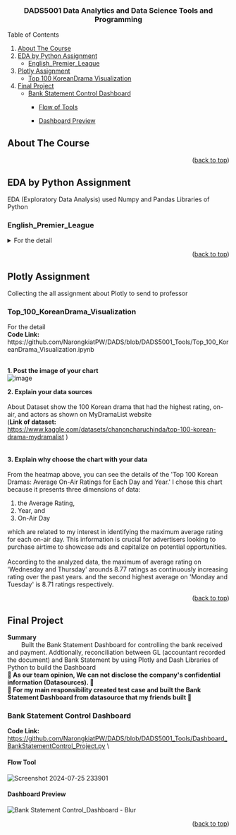 <h3 align="center">DADS5001 Data Analytics and Data Science Tools and Programming</h3>



<!-- TABLE OF CONTENTS -->
  <summary>Table of Contents</summary>
  <ol>
    <li>
      <a href="#about-the-course">About The Course</a>
    </li>
    <li>
      <a href="#dashboard">EDA by Python Assignment</a>
      <ul>
        <li><a href="#English_Premier_Leaguen">English_Premier_League</a></li>
      </ul>
    </li>
    <li>
      <a href="#plotly-assignment">Plotly Assignment</a>
      <ul>
        <li><a href="#Top_100_KoreanDrama_Visualization">Top 100 KoreanDrama Visualization</a></li>
      </ul>
    </li>
    <li>
      <a href="#dashboard">Final Project</a>
      <ul>
        <li><a href="#Bank-Statement-Control-Dashboard">Bank Statement Control Dashboard</a></li>
        <ul>
          <li><a href="#Flow-Tool">Flow of Tools</a></li>
        </ul>
        <ul>
          <li><a href="#Dashboard_Preview">Dashboard Preview</a></li>
        </ul>
      </ul>
    </li>
  </ol>

<!-- ABOUT THE COURSE -->
## About The Course
  
<p align="right">(<a href="#readme-top">back to top</a>)</p>

<!-- EDA -->
## EDA by Python Assignment
  EDA (Exploratory Data Analysis) used Numpy and Pandas Libraries of Python

### English_Premier_League
<details>
  <summary>For the detail</summary>
  <b>Code Link:</b> https://github.com/NarongkiatPW/DADS/blob/DADS5001_Tools/EDA_EnglishPremierLeague.ipynb
  
</details>

<p align="right">(<a href="#readme-top">back to top</a>)</p>

<!-- Plotly Assignment-->
## Plotly Assignment
  Collecting the all assignment about Plotly to send to professor


### Top_100_KoreanDrama_Visualization
  <summary>For the detail</summary>
  <b>Code Link:</b> https://github.com/NarongkiatPW/DADS/blob/DADS5001_Tools/Top_100_KoreanDrama_Visualization.ipynb


\
  <b>1. Post the image of your chart</b> \
  ![image](https://github.com/NarongkiatPW/DADS/assets/158708499/a85d4a46-2aa2-4c50-afce-0686c81a98f6)

  <b>2. Explain your data sources</b> \
  \
  About Dataset show the 100 Korean drama that had the highest rating, on-air, and actors as shown on MyDramaList website\
(<b>Link of dataset:</b> https://www.kaggle.com/datasets/chanoncharuchinda/top-100-korean-drama-mydramalist )
\
\
\
  <b>3. Explain why choose the chart with your data</b> \
  \
  From the heatmap above, you can see the details of the 'Top 100 Korean Dramas: Average On-Air Ratings for Each Day and Year.' I chose this chart because it presents three dimensions of data: 
  1. the Average Rating,
  2. Year, and
  3. On-Air Day
  

  which are related to my interest in identifying the maximum average rating for each on-air day. This information is crucial for advertisers looking to purchase airtime to showcase ads and capitalize on potential opportunities. \
  \
  According to the analyzed data, the maximum of average rating on 'Wednesday and Thursday' arounds 8.77 ratings as continuously increasing rating over the past years. and the second highest average on 'Monday and Tuesday' is 8.71 ratings respectively.

<p align="right">(<a href="#readme-top">back to top</a>)</p>

<!-- dashboard -->
## Final Project
  <b> Summary </b>
  \
    &nbsp;&nbsp;&nbsp;&nbsp;&nbsp;&nbsp;&nbsp;&nbsp;Built the Bank Statement Dashboard for controlling the bank received and payment. Addtionally, reconciliation between GL (accountant recorded the document) and Bank Statement by using Plotly and Dash Libraries of Python to build the Dashboard
  \
  **:red_circle: As our team opinion, We can not disclose the company's confidential information (Datasources). :red_circle:**
  \
  **:red_circle: For my main responsibility created test case and built the Bank Statement Dashboard from datasource that my friends built :red_circle:**


### Bank Statement Control Dashboard
  <b>Code Link:</b> https://github.com/NarongkiatPW/DADS/blob/DADS5001_Tools/Dashboard_BankStatementControl_Project.py
  \
  #### Flow Tool
  ![Screenshot 2024-07-25 233901](https://github.com/user-attachments/assets/ba92ca64-978d-4b4a-81e6-8a42cc6c4858)
  
  #### Dashboard Preview
  ![Bank Statement Control_Dashboard - Blur](https://github.com/user-attachments/assets/12ac2b86-5937-49ec-9e0a-59250d7638ee)



<p align="right">(<a href="#readme-top">back to top</a>)</p>
